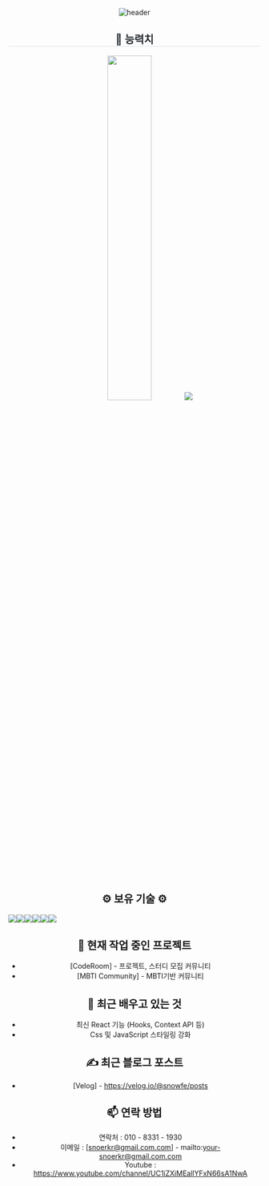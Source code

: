 <div align="center">

![header](https://capsule-render.vercel.app/api?type=waving&color=gradient&height=120&animation=fadeIn&section=footer&text=🚗🚘🚛&fontAlign=70) 

 <h2 style="border-bottom: 1px solid #d8dee4; color: #282d33;"> 🏅 능력치 </h2>
  <a>
    <img src="https://github-readme-stats.vercel.app/api?username=SnowsFE&&theme=highcontrast&show_icons=true" width="42%">
     <img src="https://github-readme-stats.vercel.app/api/top-langs/?username=SnowsFE&theme=highcontrast&show_icons=true">
  </a>


## ⚙️ 보유 기술 ⚙️
<div style="display:flex; flex-direction:row;">
    <img src="https://img.shields.io/badge/linux-FCC624?style=for-the-badge&logo=linux&logoColor=black"> 
    <img src="https://img.shields.io/badge/html5-E34F26?style=flat-square&logo=html5&logoColor=white"> 
    <img src="https://img.shields.io/badge/css-1572B6?style=flat-square&logo=css3&logoColor=white"> 
    <img src="https://img.shields.io/badge/javascript-F7DF1E?style=flat-square&logo=javascript&logoColor=black"> 
    <img src="https://img.shields.io/badge/bootstrap-7952B3?style=flat-square&logo=bootstrap&logoColor=white">
    <img src="https://img.shields.io/badge/react-20232a.svg?style=for-the-badge&logo=react&logoColor=61DAFB" />
</div>

## 🔭 현재 작업 중인 프로젝트
- [CodeRoom] - 프로젝트, 스터디 모집 커뮤니티
- [MBTI Community] - MBTI기반 커뮤니티

## 🌱 최근 배우고 있는 것
- 최신 React 기능 (Hooks, Context API 등)
- Css 및 JavaScript 스타일링 강화 

## ✍️ 최근 블로그 포스트
- [Velog] - https://velog.io/@snowfe/posts

## 📫 연락 방법

- 연락처 : 010 - 8331 - 1930 
- 이메일 : [snoerkr@gmail.com.com] - mailto:your-snoerkr@gmail.com.com
- Youtube : https://www.youtube.com/channel/UC1iZXiMEallYFxN66sA1NwA

</div>
